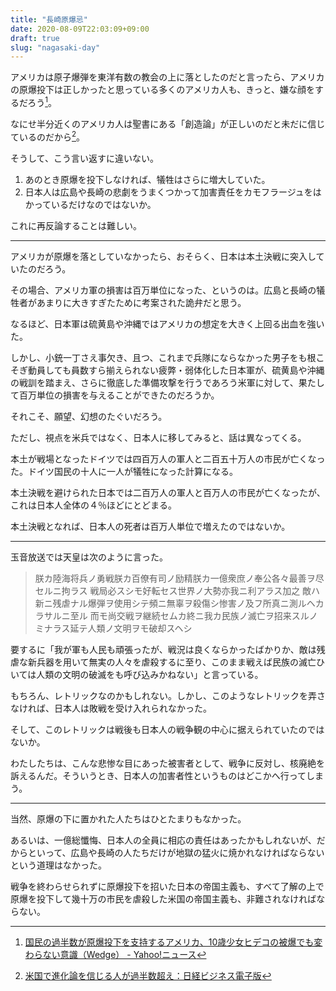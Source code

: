 ```yaml
---
title: "長崎原爆忌"
date: 2020-08-09T22:03:09+09:00
draft: true
slug: "nagasaki-day"
---
```


アメリカは原子爆弾を東洋有数の教会の上に落としたのだと言ったら、アメリカの原爆投下は正しかったと思っている多くのアメリカ人も、きっと、嫌な顔をするだろう[^1]。

なにせ半分近くのアメリカ人は聖書にある「創造論」が正しいのだと未だに信じているのだから[^2]。

そうして、こう言い返すに違いない。

1. あのとき原爆を投下しなければ、犠牲はさらに増大していた。
2. 日本人は広島や長崎の悲劇をうまくつかって加害責任をカモフラージュをはかっているだけなのではないか。

これに再反論することは難しい。

---

アメリカが原爆を落としていなかったら、おそらく、日本は本土決戦に突入していたのだろう。

その場合、アメリカ軍の損害は百万単位になった、というのは。広島と長崎の犠牲者があまりに大きすぎたために考案された詭弁だと思う。

なるほど、日本軍は硫黄島や沖縄ではアメリカの想定を大きく上回る出血を強いた。

しかし、小銃一丁さえ事欠き、且つ、これまで兵隊にならなかった男子をも根こそぎ動員しても員数すら揃えられない疲弊・弱体化した日本軍が、硫黄島や沖縄の戦訓を踏まえ、さらに徹底した準備攻撃を行うであろう米軍に対して、果たして百万単位の損害を与えることができたのだろうか。

それこそ、願望、幻想のたぐいだろう。

ただし、視点を米兵ではなく、日本人に移してみると、話は異なってくる。

本土が戦場となったドイツでは四百万人の軍人と二百五十万人の市民が亡くなった。ドイツ国民の十人に一人が犠牲になった計算になる。

本土決戦を避けられた日本では二百万人の軍人と百万人の市民が亡くなったが、これは日本人全体の４％ほどにとどまる。

本土決戦となれば、日本人の死者は百万人単位で増えたのではないか。

---

玉音放送では天皇は次のように言った。

> 朕カ陸海将兵ノ勇戦朕カ百僚有司ノ励精朕カ一億衆庶ノ奉公各々最善ヲ尽セルニ拘ラス
> 戦局必スシモ好転セス世界ノ大勢亦我ニ利アラス加之
> 敵ハ新ニ残虐ナル爆弾ヲ使用シテ頻ニ無辜ヲ殺傷シ惨害ノ及フ所真ニ測ルヘカラサルニ至ル
> 而モ尚交戦ヲ継続セムカ終ニ我カ民族ノ滅亡ヲ招来スルノミナラス延テ人類ノ文明ヲモ破却スヘシ

要するに「我が軍も人民も頑張ったが、戦況は良くならかったばかりか、敵は残虐な新兵器を用いて無実の人々を虐殺するに至り、このまま戦えば民族の滅亡ひいては人類の文明の破滅をも呼び込みかねない」と言っている。

もちろん、レトリックなのかもしれない。しかし、このようなレトリックを弄さなければ、日本人は敗戦を受け入れられなかった。

そして、このレトリックは戦後も日本人の戦争観の中心に据えられていたのではないか。

わたしたちは、こんな悲惨な目にあった被害者として、戦争に反対し、核廃絶を訴えるんだ。そういうとき、日本人の加害者性というものはどこかへ行ってしまう。

---

当然、原爆の下に置かれた人たちはひとたまりもなかった。

あるいは、一億総懺悔、日本人の全員に相応の責任はあったかもしれないが、だからといって、広島や長崎の人たちだけが地獄の猛火に焼かれなければならないという道理はなかった。

戦争を終わらせられずに原爆投下を招いた日本の帝国主義も、すべて了解の上で原爆を投下して幾十万の市民を虐殺した米国の帝国主義も、非難されなければならない。


[^1]:[国民の過半数が原爆投下を支持するアメリカ、10歳少女ヒデコの被爆でも変わらない意識（Wedge） - Yahoo!ニュース](https://news.yahoo.co.jp/articles/98beedcdaa1ff67aed7135548f9e35dc406bd735)
[^2]:[米国で進化論を信じる人が過半数超え：日経ビジネス電子版](https://business.nikkei.com/atcl/seminar/19/00059/072400117/)
